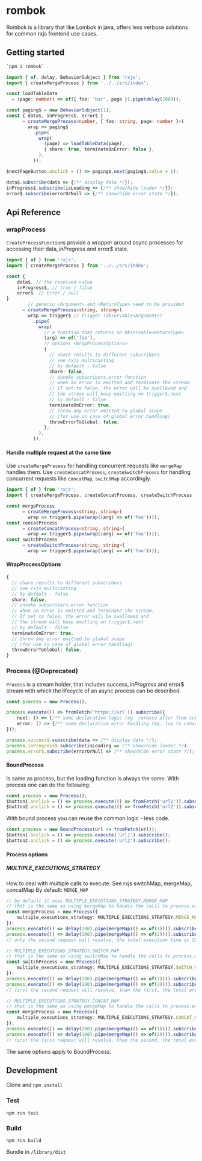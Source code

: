 # rombok

Rombok is a library that like Lombok in java, offers less verbose solutions for common rxjs frontend use cases.

## Getting started

```bash
`npm i rombok`
```

```typescript
import { of, delay, BehaviorSubject } from 'rxjs';
import { createMergeProcess } from '../../src/index';

const loadTableData
  = (page: number) => of({ foo: 'bar', page }).pipe(delay(1000));

const paging$ = new BehaviorSubject(1);
const { data$, inProgress$, error$ }
      = createMergeProcess<number, { foo: string, page: number }>(
        wrap => paging$
          .pipe(
            wrap(
              (page) => loadTableData(page),
              { share: true, terminateOnError: false },
            ),
          ));

$nextPageButton.onclick = () => paging$.next(paging$.value + 1);

data$.subscribe(data => {/** display data */});
inProgress$.subscribe(isLoading => {/** show/hide loader */});
error$.subscribe(errorOrNull => {/** show/hide error state */});
```

## Api Reference

### wrapProcess
`CreateProcessFunction`s provide a wrapper around async processes for accessing their data$, inProgress$ and error$ state.

```typescript
import { of } from 'rxjs';
import { createMergeProcess } from '../../src/index';

const { 
    data$, // the resolved value
    inProgress$, // true / false
    error$  // Error / null
}
        // generic <Argument> and <ReturnType> need to be provided
      = createMergeProcess<string, string>(
        wrap => trigger$ // trigger (Observable<Argument>)
          .pipe(
            wrap(
              // a function that returns an Observable<ReturnType>
              (arg) => of('foo'),
              // options <WrapProcessOptions>
              { 
                // share results to different subscribers
                // see rxjs multicasting
                // by default - false
                share: false,
                // invoke subscribers.error function
                // when an error is emitted and terminate the stream.
                // If set to false, the error will be swallowed and
                // the stream will keep emitting on trigger$.next
                // by default - false
                terminateOnError: true,
                // throw any error emitted to global scope
                // (for use in case of global error handling)
                throwErrorToGlobal: false,
              },
            ),
          ));
```
#### Handle multiple request at the same time

Use `createMergeProcess` for handling concurrent requests like `mergeMap` handles them.
Use `createConcatProcess`, `createSwitchProcess` for handling concurrent requests like `concatMap`, `switchMap` accordingly.

```typescript
import { of } from 'rxjs';
import { createMergeProcess, createConcatProcess, createSwitchProcess  } from '../../src/index';

const mergeProcess
      = createMergeProcess<string, string>(
        wrap => trigger$.pipe(wrap((arg) => of('foo'))));
const concatProcess
      = createConcatProcess<string, string>(
        wrap => trigger$.pipe(wrap((arg) => of('foo'))));
const switchProcess
      = createSwitchProcess<string, string>(
        wrap => trigger$.pipe(wrap((arg) => of('foo'))));
```

#### WrapProcessOptions

```typescript
{ 
  // share results to different subscribers
  // see rxjs multicasting
  // by default - false
  share: false,
  // invoke subscribers.error function
  // when an error is emitted and terminate the stream.
  // If set to false, the error will be swallowed and
  // the stream will keep emitting on trigger$.next
  // by default - false
  terminateOnError: true,
  // throw any error emitted to global scope
  // (for use in case of global error handling)
  throwErrorToGlobal: false,
}
```

### Process (@Deprecated)
`Process` is a stream holder, that includes success$, inProgress$ and error$ stream with which the lifecycle of an async process can be described.

```typescript
const process = new Process();

process.execute(() => fromFetch('https://url')).subscribe({
    next: () => {/** some declarative logic (eg. reroute after from submition) */},
    error: () => {/** some declarative error handling (eg. log to console and rethrow to global error reporting)*/}
}));

process.success$.subscribe(data => /** display data */);
process.inProgress$.subscribe(isLoading => /** show/hide loader */);
process.error$.subscribe(errorOrNull => /** show/hide error state */);
```

#### BoundProcess
Is same as process, but the loading function is always the same. With process one can do the following:
```typescript
const process = new Process();
$button1.onclick = () => process.execute(() => fromFetch('url1')).subscribe();
$button2.onclick = () => process.execute(() => fromFetch('url2')).subscribe();
```
With bound process you can reuse the common logic - less code.
```typescript
const process = new BoundProcess(url => fromFetch(url));
$button1.onclick = () => process.execute('url1').subscribe();
$button2.onclick = () => process.execute('url2').subscribe();
```

#### Process options
##### MULTIPLE_EXECUTIONS_STRATEGY
How to deal with multiple calls to execute. See rxjs switchMap, mergeMap, concatMap
By default: `MERGE_MAP`
```typescript
// by default it uses MULTIPLE_EXECUTIONS_STRATEGY.MERGE_MAP
// that is the same as using mergeMap to handle the calls to process.execute()
const mergeProcess = new Process({ 
    multiple_executions_strategy: MULTIPLE_EXECUTIONS_STRATEGY.MERGE_MAP,  
});
process.execute(() => delay(200).pipe(mergeMap(() => of(1)))).subscribe();
process.execute(() => delay(100).pipe(mergeMap(() => of(2)))).subscribe();
// only the second request will resolve, the total execution time is 200 ms

// MULTIPLE_EXECUTIONS_STRATEGY.SWITCH_MAP
// that is the same as using switchMap to handle the calls to process.execute()
const switchProcess = new Process({ 
    multiple_executions_strategy: MULTIPLE_EXECUTIONS_STRATEGY.SWITCH_MAP,  
});
process.execute(() => delay(200).pipe(mergeMap(() => of(1)))).subscribe();
process.execute(() => delay(100).pipe(mergeMap(() => of(2)))).subscribe();
// first the second request will resolve, than the first, the total execution time is 200 ms

// MULTIPLE_EXECUTIONS_STRATEGY.CONCAT_MAP
// that is the same as using mergeMap to handle the calls to process.execute()
const mergeProcess = new Process({ 
    multiple_executions_strategy: MULTIPLE_EXECUTIONS_STRATEGY.CONCAT_MAP,  
});
process.execute(() => delay(200).pipe(mergeMap(() => of(1)))).subscribe();
process.execute(() => delay(100).pipe(mergeMap(() => of(2)))).subscribe();
// first the first request will resolve, than the second, the total execution time is 300 ms
```

The same options apply to BoundProcess.

## Development

Clone and `npm install`

### Test

`npm run test`

### Build

`npm run build`

Bundle in `/library/dist`
